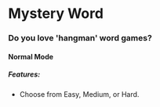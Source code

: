 # Mystery Word

### Do you love 'hangman' word games?

#### Normal Mode

##### Features:
 * Choose from Easy, Medium, or Hard.
